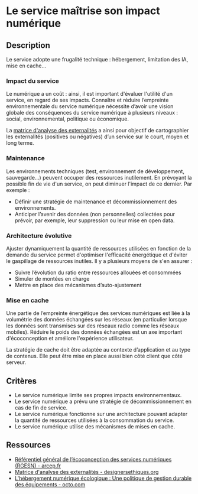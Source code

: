 # Le service maîtrise son impact numérique

## Description

Le service adopte une frugalité technique : hébergement, limitation des IA, mise en cache...

### Impact du service

Le numérique a un coût : ainsi, il est important d'évaluer l'utilité d'un service, en regard de ses impacts. Connaître et réduire l’empreinte environnementale du service numérique nécessite d’avoir une vision globale des conséquences du service numérique à plusieurs niveaux : social, environnemental, politique ou économique.

La [matrice d'analyse des externalités](https://designersethiques.org/fr/thematiques/design-systemique/matrice-analyse-externalites) a ainsi pour objectif de cartographier les externalités (positives ou négatives) d’un service sur le court, moyen et long terme.

### Maintenance

Les environnements techniques (test, environnement de développement, sauvegarde...) peuvent occuper des ressources inutilement. En prévoyant la possible fin de vie d'un service, on peut diminuer l'impact de ce dernier. Par exemple :
- Définir une stratégie de maintenance et décommissionnement des environnements.
- Anticiper l’avenir des données (non personnelles) collectées pour prévoir, par exemple, leur suppression ou leur mise en open data.

### Architecture évolutive

Ajuster dynamiquement la quantité de ressources utilisées en fonction de la demande du service permet d'optimiser l'efficacité énergétique et d'éviter le gaspillage de ressources inutiles. Il y a plusieurs moyens de s'en assurer :
- Suivre l’évolution du ratio entre ressources allouées et consommées
- Simuler de montées en charge
- Mettre en place des mécanismes d’auto-ajustement

### Mise en cache

Une partie de l’empreinte énergétique des services numériques est liée à la volumétrie des données échangées sur les réseaux (en particulier lorsque les données sont transmises sur des réseaux radio comme les réseaux mobiles). Réduire le poids des données échangées est un axe important d'écoconception et améliore l'expérience utilisateur.

La stratégie de cache doit être adaptée au contexte d’application et au type de contenus. Elle peut être mise en place aussi bien côté client que côté serveur.

## Critères

- Le service numérique limite ses propres impacts environnementaux.
- Le service numérique a prévu une stratégie de décommissionnement en cas de fin de service.
- Le service numérique fonctionne sur une architecture pouvant adapter la quantité de ressources utilisées à la consommation du service.
- Le service numérique utilise des mécanismes de mises en cache.

## Ressources

- [Référentiel général de l’écoconception des services numériques (RGESN) - arcep.fr](https://www.arcep.fr/mes-demarches-et-services/entreprises/fiches-pratiques/referentiel-general-ecoconception-services-numeriques.html)
- [Matrice d'analyse des externalités - designersethiques.org](https://designersethiques.org/fr/thematiques/design-systemique/matrice-analyse-externalites)
- [L'hébergement numérique écologique : Une politique de gestion durable des équipements - octo.com](https://blog.octo.com/l%27hebergement-numerique-ecologique--une-politique-de-gestion-durable-des-equipements)